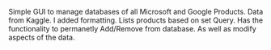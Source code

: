 Simple GUI to manage databases of all Microsoft and Google Products. 
Data from Kaggle. I added formatting.
Lists products based on set Query. 
Has the functionality to permanetly Add/Remove from database. As well as modify aspects of the data. 
